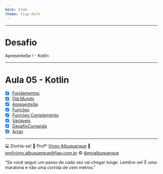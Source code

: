 ```yaml
---
marp: true
theme: fiap-dark
---
```

<!-- _class: logo -->

---
<!-- _class: title -->
# Desafio
ApresenteSe ! - Kotlin

---
# Aula 05 - Kotlin  

- [X] [Fundamentos](/src/2023/08_Ago/05_Segunda_Feira_21_08_2023/00_Fundamentos/Fundamentos_da_Programação.pdf)
- [X] [Olá Mundo](/src/2023/08_Ago/05_Segunda_Feira_21_08_2023/01_OlaMundo/01_OlaMundo.pdf)
- [X] [ApresenteSe](/src/2023/08_Ago/05_Segunda_Feira_21_08_2023/02_ApresenteSe/02_ApresenteSe.pdf)
- [X] [Funções](/src/2023/08_Ago/05_Segunda_Feira_21_08_2023/03_Funcoes/02_Funcoes_Kotlin.pdf)
- [X] [Funções Complemento](/src/2023/08_Ago/05_Segunda_Feira_21_08_2023/03_Funcoes/03_Funcoes_Complemento_Kotlin.pdf)
- [X] [Variáveis](/src/2023/08_Ago/05_Segunda_Feira_21_08_2023/03_Variaveis/03_Variaveis.pdf)
- [X] [DesafioComanda](/src/2023/08_Ago/05_Segunda_Feira_21_08_2023/05_DesafioComanda/Desafiocomanda.pdf)
- [X] [Array](/src/2023/08_Ago/05_Segunda_Feira_21_08_2023/05_DesafioComanda/Desafiocomanda.pdf)
---
<!-- header: 'Dúvidas' -->
:computer: Divirta-se!
:school: Profº [Vinny Albuquerque](http://www.linkedin.com/in/mvalbuquerque)
:email: profvinny.albuquerque@fiap.com.br
:copyright: [@mvalbuquerque](http://www.linkedin.com/in/mvalbuquerque)

"Se você seguir um passo de cada vez vai chegar longe. Lembre-se! É uma maratona e não uma corrida de cem metros."
